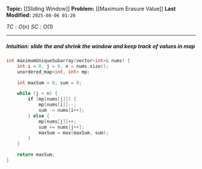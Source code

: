 **Topic:** [[Sliding Window]]
**Problem:**  [[Maximum Erasure Value]]
**Last Modified:**  `2025-08-06 01:26`

 $TC: O(n)$
 $SC: O(1)$

---
##### **Intuition**: slide the and shrink the window and keep track of values in map

 
```cpp
int maximumUniqueSubarray(vector<int>& nums) {
	int i = 0, j = 0, n = nums.size();
	unordered_map<int, int> mp;

	int maxSum = 0, sum = 0;

	while (j < n) {
		if (mp[nums[j]]) {
			mp[nums[i]]--;
			sum -= nums[i++];
		} else {
			mp[nums[j]]++;
			sum += nums[j++];
			maxSum = max(maxSum, sum);
		}
	}

	return maxSum;
}
```
